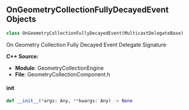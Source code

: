## OnGeometryCollectionFullyDecayedEvent Objects

```python
class OnGeometryCollectionFullyDecayedEvent(MulticastDelegateBase)
```

On Geometry Collection Fully Decayed Event  Delegate Signature

**C++ Source:**

- **Module**: GeometryCollectionEngine
- **File**: GeometryCollectionComponent.h

<a id="unreal.OnGeometryCollectionFullyDecayedEvent.__init__"></a>

#### __init__

```python
def __init__(*args: Any, **kwargs: Any) -> None
```

<a id="unreal.OnGeometryCollectionRootMovedEvent"></a>